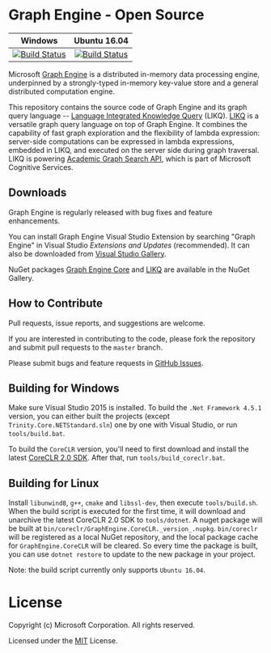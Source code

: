 # Graph Engine - Open Source

|Windows | Ubuntu 16.04 |
|:------:|:------:|
|[![Build Status](http://ci.graphengine.io/job/graphengine-master-win/badge/icon)](http://ci.graphengine.io/job/graphengine-master-win)|[![Build Status](http://ci.graphengine.io/job/graphengine-master-ubuntu1604/badge/icon)](http://ci.graphengine.io/job/graphengine-master-ubuntu1604/)|

Microsoft [Graph Engine](http://www.graphengine.io/) is a distributed
in-memory data processing engine, underpinned by a strongly-typed
in-memory key-value store and a general distributed computation
engine.

This repository contains the source code of Graph Engine and its graph
query language -- <a
href="https://www.graphengine.io/video/likq.video.html"
target="_blank">Language Integrated Knowledge Query</a> (LIKQ).
[LIKQ](https://github.com/Microsoft/GraphEngine/tree/master/src/LIKQ)
is a versatile graph query language on top of Graph Engine. It
combines the capability of fast graph exploration and the flexibility
of lambda expression: server-side computations can be expressed in
lambda expressions, embedded in LIKQ, and executed on the server side
during graph traversal.  LIKQ is powering [Academic Graph Search
API](https://www.microsoft.com/cognitive-services/en-us/Academic-Knowledge-API/documentation/GraphSearchMethod),
which is part of Microsoft Cognitive Services.

## Downloads

Graph Engine is regularly released with bug fixes and feature enhancements.

You can install Graph Engine Visual Studio Extension by searching
"Graph Engine" in Visual Studio _Extensions and Updates_
(recommended). It can also be downloaded from <a
href="https://visualstudiogallery.msdn.microsoft.com/12835dd2-2d0e-4b8e-9e7e-9f505bb909b8" target="_blank">Visual
Studio Gallery</a>.

NuGet packages <a
href="https://www.nuget.org/packages/GraphEngine.Core/"
target="_blank">Graph Engine Core</a> and <a
href="https://www.nuget.org/packages/GraphEngine.LIKQ/"
target="_blank">LIKQ</a> are available in the NuGet Gallery.

## How to Contribute

Pull requests, issue reports, and suggestions are welcome.

If you are interested in contributing to the code, please fork the
repository and submit pull requests to the `master` branch.

Please submit bugs and feature requests in [GitHub Issues](https://github.com/Microsoft/GraphEngine/issues).

## Building for Windows

Make sure Visual Studio 2015 is installed. To build the `.Net Framework 4.5.1` version, you can either built the 
projects (except `Trinity.Core.NETStandard.sln`) one by one with Visual Studio, or
run `tools/build.bat`.

To build the `CoreCLR` version, you'll need to first download and install the
latest [CoreCLR 2.0 SDK](https://dotnetcli.blob.core.windows.net/dotnet/Sdk/master/dotnet-dev-win-x64.latest.exe).
After that, run `tools/build_coreclr.bat`.

## Building for Linux

Install `libunwind8`, `g++`, `cmake` and `libssl-dev`, then execute `tools/build.sh`.
When the build script is executed for the first time, it will download
and unarchive the latest CoreCLR 2.0 SDK to `tools/dotnet`.
A nuget package will be built at 
`bin/coreclr/GraphEngine.CoreCLR._version_.nupkg`. `bin/coreclr` will
be registered as a local NuGet repository, and the local package cache
for `GraphEngine.CoreCLR` will be cleared. So every time the package is
built, you can use `dotnet restore` to update to the new package in your
project.

Note: the build script currently only supports `Ubuntu 16.04`.

# License

Copyright (c) Microsoft Corporation. All rights reserved.

Licensed under the [MIT](LICENSE.md) License.
